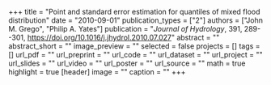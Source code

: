 +++
title = "Point and standard error estimation for quantiles of mixed flood distribution"
date = "2010-09-01"
publication_types = ["2"]
authors = ["John M. Grego", "Philip A. Yates"]
publication = "_Journal of Hydrology_, 391, 289--301, https://doi.org/10.1016/j.jhydrol.2010.07.027"
abstract = ""
abstract_short = ""
image_preview = ""
selected = false
projects = []
tags = []
url_pdf = ""
url_preprint = ""
url_code = ""
url_dataset = ""
url_project = ""
url_slides = ""
url_video = ""
url_poster = ""
url_source = ""
math = true
highlight = true
[header]
image = ""
caption = ""
+++
